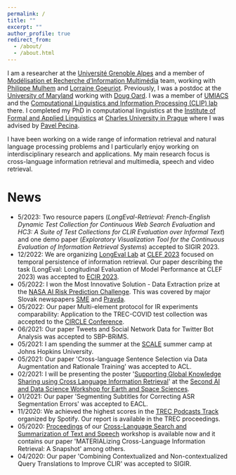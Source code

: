 ```yaml
---
permalink: /
title: ""
excerpt: ""
author_profile: true
redirect_from: 
  - /about/
  - /about.html
---
```


I am a researcher at the [Université Grenoble Alpes](https://www.univ-grenoble-alpes.fr/) and a member of [Modélisation et Recherche d’Information Multimédia](https://www.liglab.fr/fr/recherche/equipes-recherche/mrim) team, working with [Philippe Mulhem](https://lig-membres.imag.fr/mulhem/) and [Lorraine Goeuriot](http://mrim.imag.fr/User/lorraine.goeuriot/). Previously, I was a postdoc at the [University of Maryland](https://umd.edu) working with [Doug Oard](https://user.eng.umd.edu/~oard/). I was a member of [UMIACS](https://www.umiacs.umd.edu/) and the [Computational Linguistics and Information Processing (CLIP) lab](https://wiki.umiacs.umd.edu/clip/) there. I completed my PhD in computational linguistics at the [Institute of Formal and Applied Linguistics](http://ufal.mff.cuni.cz/) at [Charles University in Prague](https://cuni.cz/) where I was advised by [Pavel Pecina](http://ufal.mff.cuni.cz/~pecina/index.html). 

I have been working on a wide range of information retrieval and natural language processing problems and I particularly enjoy working on interdisciplinary research and applications. My main research focus is cross-language information retrieval and multimedia, speech and video retrieval. 

News
======
* 5/2023: Two resource papers (*LongEval-Retrieval: French-English Dynamic Test Collection for Continuous Web Search Evaluation*  and *HC3: A Suite of Test Collections for CLIR Evaluation over Informal Text*) and one demo paper (*Exploratory Visualization Tool for the Continuous Evaluation of Information Retrieval Systems*) accepted to SIGIR 2023. 
* 12/2022: We are organizing [LongEval Lab](https://clef-longeval.github.io/) at [CLEF 2023](https://clef2023.clef-initiative.eu/) focused on temporal persistence of information retrieval. Our paper describing the task (LongEval: Longitudinal Evaluation of Model Performance at CLEF 2023) was accepted to [ECIR 2023](https://ecir2023.org/).
* 05/2022: I won the Most Innovative Solution - Data Extraction prize at the [NASA AI Risk Prediction Challenge](https://www.nasa.gov/risky-space-business-challenge). This was covered by major Slovak newspapers [SME](https://tech.sme.sk/c/22912540/slovenka-vyhrala-sutaz-nasa-navrhla-ako-mozu-predchadzat-rizikam.html) and [Pravda](https://vat.pravda.sk/vesmir/clanok/626627-slovenka-petra-galuscakova-pomohla-americkej-nasa-so-spracovanim-dat-vyhrala-prestiznu-cenu/).
* 05/2022: Our paper Multi-element protocol for IR experiments comparability: Application to the TREC-COVID test collection was accepted to the [CIRCLE Conference](https://www.irit.fr/CIRCLE/).
* 06/2021: Our paper Tweets and Social Network Data for Twitter Bot Analysis was accepted to SBP-BRiMS.
* 05/2021: I am spending the summer at the [SCALE](https://hltcoe.jhu.edu/research/scale/) summer camp at Johns Hopkins University.
* 05/2021: Our paper 'Cross-language Sentence Selection via Data Augmentation and Rationale Training' was accepted to ACL.
* 02/2021: I will be presenting the poster '[Supporting Global Knowledge Sharing using Cross Language Information Retrieval](NASA_Presentation.pdf)' at the [Second AI and Data Science Workshop for Earth and Space Sciences](https://datascience.jpl.nasa.gov/aiworkshop).
* 01/2021: Our paper 'Segmenting Subtitles for Correcting ASR Segmentation Errors' was accepted to EACL.
* 11/2020: We achieved the highest scores in the [TREC Podcasts Track](https://podcastsdataset.byspotify.com/) organized by Spotify. Our report is available in the TREC proceedings.
* 05/2020: [Proceedings](https://lrec2020.lrec-conf.org/media/proceedings/Workshops/Books/CLSSTS2020book.pdf) of our [Cross-Language Search and Summarization of Text and Speech](http://users.umiacs.umd.edu/~oard/clssts/) workshop is available now and it contains our paper 'MATERIALizing Cross-Language Information Retrieval: A Snapshot' among others.
* 04/2020: Our paper 'Combining Contextualized and Non-contextualized Query Translations to Improve CLIR' was accepted to SIGIR.
